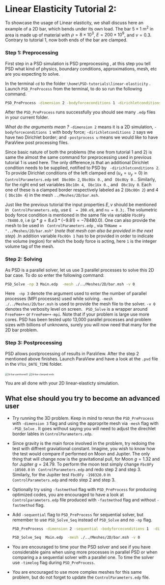 #  Linear Elasticity Tutorial  2:  #

To showcase the usage of Linear elasticity, we shall discuss here an example of a 2D bar, which bends under its own load. The bar $5\times1$ m$^2$ in area is made up of material with  $\rho=8\times 10^3$,  $E=200\times 10^9$, and $\nu=0.3$.  Contrary to tutorial 1, now both ends of the bar are clamped. 



### Step 1: Preprocessing 

First step in a PSD simulation is PSD preprocessing , at this step you tell PSD what kind of physics, boundary conditions, approximations, mesh, etc are you expecting to solve.

In the terminal `cd` to the folder `\home\PSD-tutorials\linear-elasticity` .  Launch  `PSD_PreProcess` from the terminal, to do so run the following command.

```bash
PSD_PreProcess -dimension 2 -bodyforceconditions 1 -dirichletconditions 2 -postprocess u
```

After the `PSD_PreProcess` runs successfully you should see many `.edp` files in your current folder. 

*What do the arguments mean ?* `-dimension 2` means it is a 2D simulation, `-bodyforceconditions 1` with body force; `-dirichletconditions 2` says we have two Dirichlet border; and `-postprocess u` means we would like to have ParaView post processing files.

Since basic nature of both the problems (the one from tutorial 1 and 2) is same the almost the same command  for preprocessing used in previous tutorial 1 is used here. The only difference,is that an additional Dirichlet condition needs to be supplied, notified to PSD by ` -dirichletconditions 2`. To provide Dirichlet conditions of the left clamped end ($u_x=u_y=0$) in `ControlParameters.edp` set ` Dbc0On 2`,  `Dbc0Ux 0.`, and ` Dbc0Uy 0.`. Similarly, for the right end set variables `Dbc1On 4`, ` Dbc1Ux 0.`, and ` Dbc1Uy 0`. Each one of these is a clamped border respectively labeled as 2  (`Dbc0On 2`) and 4 (` Dbc1On 4`) in the mesh `../Meshes/2D/bar.msh`. 

Just like the previous tutorial the input properties $E,\nu$ should be mentioned in ` ControlParameters.edp`, use `E  = 200.e9`, and `nu = 0.3;`. The volumetric body force condition is mentioned in the same file via variable `Fbc0Fy -78480.0`,  i.e ($\rho*g=8.e3*(-9.81)=-78480.0$).  One can also provide the mesh to be used in ` ControlParameters.edp` , via `ThName = "../Meshes/2D/bar.msh"`  (*note that mesh can also be provided in the next step*) .In addition variable `Fbc0On 1` has to be provided in order to indicate the volume (region) for which the body force is acting, here `1` is the integer volume tag of the mesh. 



### Step 2: Solving 

As PSD is a parallel solver, let us use  3 parallel processes to solve this 2D bar case. To do so enter the following command:

```bash
PSD_Solve -np 3 Main.edp  -mesh ./../Meshes/2D/bar.msh -v 0
```

Here ` -np 3`  denote the argument used to enter the number of parallel processes (MPI processes) used while solving. `-mesh ./../Meshes/2D/bar.msh` is used to provide the mesh file to the solver.  `-v 0` denotes the verbosity level on screen.  ` PSD_Solve`  is a wrapper around ` FreeFem++`  or `FreeFem++-mpi`.  Note that if your problem is large use more cores. PSD has been tested upto 13,000 parallel processes and problem sizes with billions of unknowns,  surely you will now need that many for the 2D bar problem. 



### Step 3: Postprocessing ###

PSD allows postprocessing of results in ParaView. After the step 2 mentioned above finishes. Launch ParaView and have a look at the `.pvd` file in the  `VTUs_DATE_TIME` folder.

<img src="/volatile/home/badri/Work/PSD_Sources/demos/linear-elasticity/2d-bar-partitioned3.png" alt="2d-bar-partitioned3" style="zoom:50%;" />

<img src="/volatile/home/badri/Work/PSD_Sources/demos/linear-elasticity/2d-bar-clamped-ends.png" alt="2d-bar-clamped-ends" style="zoom:50%;" />

You are all done with your 2D linear-elasticty simulation.  



## What else should you try to become an advanced user ##

- Try running the 3D problem. Keep in mind to rerun the `PSD_PreProcess` with `-dimension 3` flag and using the approprite mesh via `-mesh` flag with `-PSD_Solve` . It goes without saying you will need to adjust the direchlet border lables in `ControlParameters.edp`. 

- Since gravity is the main force involved in the problem, try redoing the test with diffrent graviational constant. Imagine, you wish to know how the test would compare if performed on Moon and Jupiter. The only thing that will change now is the gravitational pull, for Moon $g=1.32$ and for Jupiter $g=24.79$. To perform the moon test simply change  `Fbc0Fy -10560.0` in ` ControlParameters.edp` and redo step 2 and step 3. Similarly, for the Jupiter test `Fbc0Fy -198320.0` in ` ControlParameters.edp` and redo step 2 and step 3.

- Optionally try using `-fastmethod` flag with `PSD_PreProcess` for producing optimized codes, you are encouraged to have a look at `Controlparameters.edp` file produced with `-fastmethod` flag and without `-fastmethod` flag.

- Add `-sequential` flag to `PSD_PreProcess`  for sequential solver, but remember to use `PSD_Solve_Seq` instead of `PSD_Solve` and no `-np` flag.

  ```bash
  PSD_PreProcess -dimension 2 -sequential -bodyforceconditions 1  -dirichletconditions 2 -postprocess u
  ```

  ```bash
  PSD_Solve_Seq  Main.edp  -mesh ./../Meshes/2D/bar.msh -v 0
  ```

- You are encouraged to time your the PSD solver and see if you have considerable gains when using more processes in parallel PSD or when comparing a a sequential solver with a parallel one. To time the solver use `-timelog` flag during `PSD_PreProcess`. 

- You are encouraged to use more complex meshes for this same problem, but do not forget to update the `ControlParameters.edp` file.
